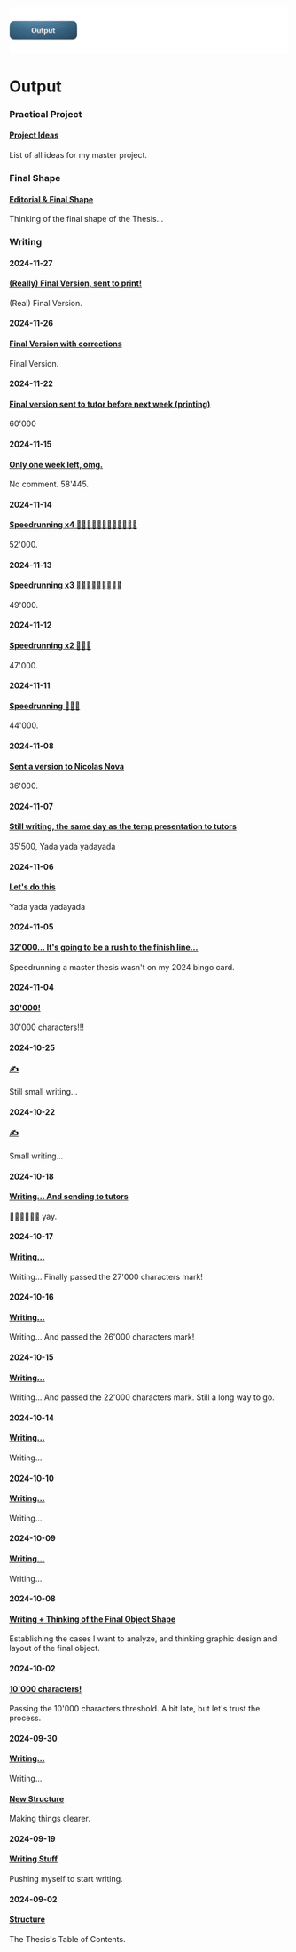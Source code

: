 ![](../E_ASSETS/repo-images/skeuomorphism_output.png)
# Output

### Practical Project
#### [Project Ideas](PRACTICAL-PROJECT/Practical_Project_Ideas.md)
List of all ideas for my master project.

### Final Shape
#### [Editorial & Final Shape](Editorial/Final_Shape.md)
Thinking of the final shape of the Thesis...

### Writing

#### **2024-11-27**
#### [(Really) Final Version, sent to print!](WRITING/2024-11-27/241127_Skeuomorphism.md)
(Real) Final Version.

#### **2024-11-26**
#### [Final Version with corrections](WRITING/2024-11-26/241126_Skeuomorphism.md)
Final Version.

#### **2024-11-22**
#### [Final version sent to tutor before next week (printing)](WRITING/2024-11-22/241122_Skeuomorphism.md)
60'000

#### **2024-11-15**
#### [Only one week left, omg.](WRITING/2024-11-18/241118_Skeuomorphism.md)
No comment. 58'445.

#### **2024-11-14**
#### [Speedrunning x4 🏃‍♂️‍➡️🏃‍♂️‍➡️🏃‍♂️‍➡️🏃‍♂️‍➡️](WRITING/2024-11-14/241114_Skeuomorphism.md)
52'000.

#### **2024-11-13**
#### [Speedrunning x3 🏃‍♂️‍➡️🏃‍♂️‍➡️🏃‍♂️‍➡️](WRITING/2024-11-13/241113_Skeuomorphism.md)
49'000.

#### **2024-11-12**
#### [Speedrunning x2 🏃‍♂️‍➡️](WRITING/2024-11-12/241112_Skeuomorphism.md)
47'000.

#### **2024-11-11**
#### [Speedrunning 🏃‍♂️‍➡️](WRITING/2024-11-11/241111_Skeuomorphism.md)
44'000.

#### **2024-11-08**
#### [Sent a version to Nicolas Nova](WRITING/2024-11-08/241108_Skeuomorphism.md)
36'000.

#### **2024-11-07**
#### [Still writing, the same day as the temp presentation to tutors](WRITING/2024-11-07/241107_Skeuomorphism.md)
35'500, Yada yada yadayada

#### **2024-11-06**
#### [Let's do this ](WRITING/2024-11-06/241106_Skeuomorphism.md)
Yada yada yadayada

#### **2024-11-05**
#### [32'000... It's going to be a rush to the finish line... ](WRITING/2024-11-05/241105_Skeuomorphism.md)
Speedrunning a master thesis wasn't on my 2024 bingo card.

#### **2024-11-04**
#### [30'000! ](WRITING/2024-11-04/241104_Skeuomorphism.md)
30'000 characters!!!

#### **2024-10-25**
#### [✍️ ](WRITING/2024-10-25/241025_Skeuomorphism.md)
Still small writing...

#### **2024-10-22**
#### [✍️](WRITING/2024-10-22/241022_Skeuomorphism.md)
Small writing...

#### **2024-10-18**
#### [Writing... And sending to tutors](WRITING/2024-10-18/241018_Skeuomorphism.md)
🎉🎉🎉🎉🎉🎉 yay.

#### **2024-10-17**
#### [Writing...](WRITING/2024-10-17/241017_Skeuomorphism.md)
Writing... Finally passed the 27'000 characters mark!

#### **2024-10-16**
#### [Writing...](WRITING/2024-10-16/241016_Skeuomorphism.md)
Writing... And passed the 26'000 characters mark!

#### **2024-10-15**
#### [Writing...](WRITING/2024-10-15/241015_Skeuomorphism.md)
Writing... And passed the 22'000 characters mark. Still a long way to go.

#### **2024-10-14**
#### [Writing...](WRITING/2024-10-14/241014_Skeuomorphism.md)
Writing...

#### **2024-10-10**
#### [Writing...](WRITING/2024-10-10/241010_Skeuomorphism.md)
Writing...

#### **2024-10-09**
#### [Writing...](WRITING/2024-10-09/241009_Skeuomorphism.md)
Writing...
#### **2024-10-08**
#### [Writing + Thinking of the Final Object Shape](WRITING/2024-10-08/241008_Skeuomorphism.md)
Establishing the cases I want to analyze, and thinking graphic design and layout of the final object.

#### **2024-10-02**
#### [10'000 characters!](WRITING/2024-10-02/241002_Skeuomorphism.md)
Passing the 10'000 characters threshold. A bit late, but let's trust the process.

#### **2024-09-30**
#### [Writing...](WRITING/2024-09-30/240930_Skeuomorphism.md)
Writing...

#### [New Structure](WRITING/2024-09-30/240930_Structure.md)
Making things clearer.

#### **2024-09-19**
#### [Writing Stuff](WRITING/2024-09-19/240919_Writing-Stuff.md)
Pushing myself to start writing.

#### **2024-09-02**
#### [Structure](WRITING/2024-09-02/240902_Structure.md)
The Thesis's Table of Contents.